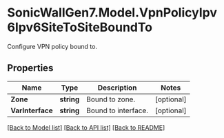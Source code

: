 # SonicWallGen7.Model.VpnPolicyIpv6Ipv6SiteToSiteBoundTo
Configure VPN policy bound to.

## Properties

Name | Type | Description | Notes
------------ | ------------- | ------------- | -------------
**Zone** | **string** | Bound to zone. | [optional] 
**VarInterface** | **string** | Bound to interface. | [optional] 

[[Back to Model list]](../README.md#documentation-for-models) [[Back to API list]](../README.md#documentation-for-api-endpoints) [[Back to README]](../README.md)

